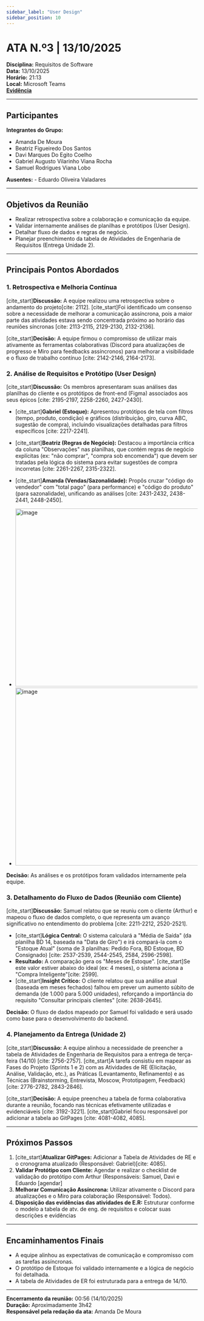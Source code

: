 ```yaml
---
sidebar_label: "User Design"
sidebar_position: 10
---
```


# ATA N.º3 | 13/10/2025

**Disciplina:** Requisitos de Software  
**Data:** 13/10/2025  
**Horário:** 21:13  
**Local:** Microsoft Teams  
[**Evidência**](https://unbbr.sharepoint.com/:v:/s/BASED/EX4SQperic5IirQ68wNToa0BOkFUqIRXDp2T-A8GKhIFGQ?e=nejpI6&nav=eyJyZWZlcnJhbEluZm8iOnsicmVmZXJyYWxBcHAiOiJTdHJlYW1XZWJBcHAiLCJyZWZlcnJhbFZpZXciOiJTaGFyZURpYWxvZy1MaW5rIiwicmVmZXJyYWxBcHBQbGF0Zm9ybSI6IldlYiIsInJlZmVycmFsTW9kZSI6InZpZXcifX0%3D)

---

## Participantes

**Integrantes do Grupo:**
- Amanda De Moura
- Beatriz Figueiredo Dos Santos
- Davi Marques Do Egito Coelho
- Gabriel Augusto Vilarinho Viana Rocha
- Samuel Rodrigues Viana Lobo

**Ausentes:** - Eduardo Oliveira Valadares

---

## Objetivos da Reunião
- Realizar retrospectiva sobre a colaboração e comunicação da equipe.
- Validar internamente análises de planilhas e protótipos (User Design).
- Detalhar fluxo de dados e regras de negócio.
- Planejar preenchimento da tabela de Atividades de Engenharia de Requisitos (Entrega Unidade 2).

---

## Principais Pontos Abordados

### 1. Retrospectiva e Melhoria Contínua
[cite_start]**Discussão:** A equipe realizou uma retrospectiva sobre o andamento do projeto[cite: 2112]. [cite_start]Foi identificado um consenso sobre a necessidade de melhorar a comunicação assíncrona, pois a maior parte das atividades estava sendo concentrada próximo ao horário das reuniões síncronas [cite: 2113-2115, 2129-2130, 2132-2136].

[cite_start]**Decisão:** A equipe firmou o compromisso de utilizar mais ativamente as ferramentas colaborativas (Discord para atualizações de progresso e Miro para feedbacks assíncronos) para melhorar a visibilidade e o fluxo de trabalho contínuo [cite: 2142-2146, 2164-2173].

### 2. Análise de Requisitos e Protótipo (User Design)
[cite_start]**Discussão:** Os membros apresentaram suas análises das planilhas do cliente e os protótipos de front-end (Figma) associados aos seus épicos [cite: 2195-2197, 2258-2260, 2427-2430].
* [cite_start]**Gabriel (Estoque):** Apresentou protótipos de tela com filtros (tempo, produto, condição) e gráficos (distribuição, giro, curva ABC, sugestão de compra), incluindo visualizações detalhadas para filtros específicos [cite: 2217-2241].
* [cite_start]**Beatriz (Regras de Negócio):** Destacou a importância crítica da coluna "Observações" nas planilhas, que contém regras de negócio explícitas (ex: "não comprar", "compra sob encomenda") que devem ser tratadas pela lógica do sistema para evitar sugestões de compra incorretas [cite: 2261-2267, 2315-2322].
* [cite_start]**Amanda (Vendas/Sazonalidade):** Propôs cruzar "código do vendedor" com "total pago" (para performance) e "código do produto" (para sazonalidade), unificando as análises [cite: 2431-2432, 2438-2441, 2448-2450].

* <img width="763" height="467" alt="image" src="https://github.com/user-attachments/assets/0ba6f91a-ce96-4227-b804-01d5d355cf99" />
* <img width="763" height="467" alt="image" src="https://github.com/user-attachments/assets/f0a44c0a-ebd3-4078-afeb-040f5c77698c" />


**Decisão:** As análises e os protótipos foram validados internamente pela equipe.

### 3. Detalhamento do Fluxo de Dados (Reunião com Cliente)
[cite_start]**Discussão:** Samuel relatou que se reuniu com o cliente (Arthur) e mapeou o fluxo de dados completo, o que representa um avanço significativo no entendimento do problema [cite: 2211-2212, 2520-2521].
* [cite_start]**Lógica Central:** O sistema calculará a "Média de Saída" (da planilha BD 14, baseada na "Data de Giro") e irá compará-la com o "Estoque Atual" (soma de 3 planilhas: Pedido Fora, BD Estoque, BD Consignado) [cite: 2537-2539, 2544-2545, 2584, 2596-2598].
* **Resultado:** A comparação gera os "Meses de Estoque". [cite_start]Se este valor estiver abaixo do ideal (ex: 4 meses), o sistema aciona a "Compra Inteligente"[cite: 2599].
* [cite_start]**Insight Crítico:** O cliente relatou que sua análise atual (baseada em meses fechados) falhou em prever um aumento súbito de demanda (de 1.000 para 5.000 unidades), reforçando a importância do requisito "Consultar principais clientes" [cite: 2638-2645].

**Decisão:** O fluxo de dados mapeado por Samuel foi validado e será usado como base para o desenvolvimento do backend.

### 4. Planejamento da Entrega (Unidade 2)
[cite_start]**Discussão:** A equipe alinhou a necessidade de preencher a tabela de Atividades de Engenharia de Requisitos para a entrega de terça-feira (14/10) [cite: 2756-2757]. [cite_start]A tarefa consistiu em mapear as Fases do Projeto (Sprints 1 e 2) com as Atividades de RE (Elicitação, Análise, Validação, etc.), as Práticas (Levantamento, Refinamento) e as Técnicas (Brainstorming, Entrevista, Moscow, Prototipagem, Feedback) [cite: 2776-2782, 2843-2846].

[cite_start]**Decisão:** A equipe preencheu a tabela de forma colaborativa durante a reunião, focando nas técnicas efetivamente utilizadas e evidenciáveis [cite: 3192-3221]. [cite_start]Gabriel ficou responsável por adicionar a tabela ao GitPages [cite: 4081-4082, 4085].

---

## Próximos Passos
1.  [cite_start]**Atualizar GitPages:** Adicionar a Tabela de Atividades de RE e o cronograma atualizado (Responsável: Gabriel)[cite: 4085].
2.  **Validar Protótipo com Cliente:** Agendar e realizar o checklist de validação do protótipo com Arthur (Responsáveis: Samuel, Davi e Eduardo [agendar]
3.  **Melhorar Comunicação Assíncrona:** Utilizar ativamente o Discord para atualizações e o Miro para colaboração (Responsável: Todos).
4.  **Disposição das evidências das atividades de E.R:** Estruturar conforme o modelo a tabela de atv. de eng. de requisitos e colocar suas descrições e evidências

---

## Encaminhamentos Finais
- A equipe alinhou as expectativas de comunicação e compromisso com as tarefas assíncronas.
- O protótipo de Estoque foi validado internamente e a lógica de negócio foi detalhada.
- A tabela de Atividades de ER foi estruturada para a entrega de 14/10.

---

**Encerramento da reunião:** 00:56 (14/10/2025)  
**Duração:** Aproximadamente 3h42  
**Responsável pela redação da ata:** Amanda De Moura
